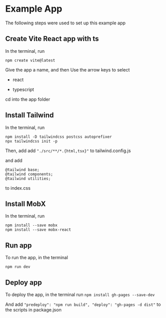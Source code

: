 # Example App

The following steps were used to set up this example app

## Create Vite React app with ts

In the terminal, run

    npm create vite@latest

Give the app a name, and then
Use the arrow keys to select
- react

- typescript

cd into the app folder

## Install Tailwind

In the terminal, run

    npm install -D tailwindcss postcss autoprefixer
    npx tailwindcss init -p

Then, add 
add `"./src/**/*.{html,tsx}"` to tailwind.config.js

and add 

    @tailwind base;
    @tailwind components;
    @tailwind utilities;

to index.css

## Install MobX
In the terminal, run

    npm install --save mobx
    npm install --save mobx-react

## Run app
To run the app, in the terminal 

    npm run dev
    
## Deploy app
To deploy the app, in the terminal run
    `npm install gh-pages --save-dev`

And add 
 `"predeploy": "npm run build",
"deploy": "gh-pages -d dist"`
to the scripts in package.json
